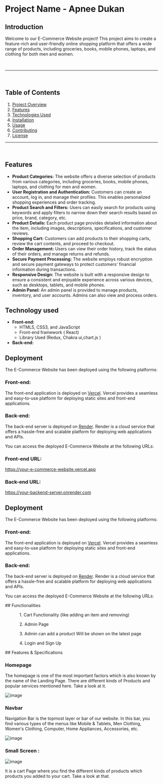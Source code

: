 <h1>Project Name - Apnee Dukan</h1>
<h2>Introduction</h2>
 <p>Welcome to our E-Commerce Website project! This project aims to create a feature-rich and user-friendly online  shopping platform that offers a wide range of products, including groceries, books, mobile phones, laptops, and
        clothing for both men and women.
      </p>
   <br/>
   <hr>
   <br/>
 <h2>Table of Contents</h2>
    <ol>
        <li><a href="#project-overview">Project Overview</a></li>
        <li><a href="#features">Features</a></li>
        <li><a href="#technologies-used">Technologies Used</a></li>
        <li><a href="#installation">Installation</a></li>
        <li><a href="#usage">Usage</a></li>
        <li><a href="#contributing">Contributing</a></li>
        <li><a href="#license">License</a></li>
    </ol>
<hr>
<br/>
  <h2 id="features">Features</h2>
    <ul>
        <li><strong>Product Categories:</strong> The website offers a diverse selection of products from various
            categories, including groceries, books, mobile phones, laptops, and clothing for men and women.</li>
        <li><strong>User Registration and Authentication:</strong> Customers can create an account, log in, and manage
            their profiles. This enables personalized shopping experiences and order tracking.</li>
        <li><strong>Product Search and Filters:</strong> Users can easily search for products using keywords and apply
            filters to narrow down their search results based on price, brand, category, etc.</li>
        <li><strong>Product Details:</strong> Each product page provides detailed information about the item, including
            images, descriptions, specifications, and customer reviews.</li>
        <li><strong>Shopping Cart:</strong> Customers can add products to their shopping carts, review the cart contents,
            and proceed to checkout.</li>
        <li><strong>Order Management:</strong> Users can view their order history, track the status of their orders, and
            manage returns and refunds.</li>
        <li><strong>Secure Payment Processing:</strong> The website employs robust encryption and secure payment
            gateways to protect customers' financial information during transactions.</li>
        <li><strong>Responsive Design:</strong> The website is built with a responsive design to ensure a consistent and
            enjoyable experience across various devices, such as desktops, tablets, and mobile phones.</li>
        <li><strong>Admin Panel:</strong> An admin panel is provided to manage products, inventory, and user accounts.
            Admins can also view and process orders.</li>
    </ul>
<h2 id='Technology Used'>Technology used</h2>
 <ul>
        <li><strong>Front-end:</strong>
            <ul>
                <li>HTML5, CSS3, and JavaScript</li>
                <li>Front-end framework ( React)</li>
             <li>Library Used (Redux, Chakra ui,chart.js )</li>
            </ul>
        </li>
        <li><strong>Back-end:</strong>
        </li>
 </ul>
   <h2>Deployment</h2>

<p>The E-Commerce Website has been deployed using the following platforms:</p>

<h3>Front-end:</h3>
<p>The front-end application is deployed on <a href="https://vercel.com/">Vercel</a>. Vercel provides a seamless and
        easy-to-use platform for deploying static sites and front-end applications.</p>

<h3>Back-end:</h3>
<p>The back-end server is deployed on <a href="https://render.com/">Render</a>. Render is a cloud service that offers
        a hassle-free and scalable platform for deploying web applications and APIs.</p>

<p>You can access the deployed E-Commerce Website at the following URLs:</p>

<h3>Front-end URL:</h3>
<p><a href="https://your-e-commerce-website.vercel.app">https://your-e-commerce-website.vercel.app</a></p>

<h3>Back-end URL:</h3>
    <p><a href="https://your-backend-server.onrender.com">https://your-backend-server.onrender.com</a></p>  <h2>Deployment</h2>

  <p>The E-Commerce Website has been deployed using the following platforms:</p>

   <h3>Front-end:</h3>
    <p>The front-end application is deployed on <a href="e-commerce-sahil9214.vercel.app">Vercel</a>. Vercel provides a seamless and
        easy-to-use platform for deploying static sites and front-end applications.</p>

   <h3>Back-end:</h3>
    <p>The back-end server is deployed on <a href="https://e-commercebackend-h0ag.onrender.com/">Render</a>. Render is a cloud service that offers
        a hassle-free and scalable platform for deploying web applications and APIs.</p>

 <p>You can access the deployed E-Commerce Website at the following URLs:</p>
  ## Functionalities
 
 <ul dir="auto">
 
 <ol dir="auto">1. Cart Functionality (like adding an item and removing) </ol>
 <ol dir="auto">2. Admin Page</ol>
 <ol dir="auto">3. Admin can add a product Will be shown on the latest page </ol>
 <ol dir="auto">4. Login and Sign Up </ol>
 </ul>
## Features & Specifications

### Homepage

The homepage is one of the most important factors which is also known by the name of the Landing Page. There are different kinds of Products and popular services mentioned here. Take a look at it.

![image](https://github.com/masai-course/utkarsh_fw20_1149/assets/106021674/51ae405d-45f6-4589-b4c4-c6d1df39c903)

### Navbar

Navigation Bar is the topmost layer or bar of our website. In this bar, you find various types of the menus like Mobile & Tablets, Men Clothing, Women's Clothing, Computer, Home Appliances, Accessories, etc.

![image](https://user-images.githubusercontent.com/97522154/214004921-ac555b3a-248a-41b5-8b55-7d8ab017e9bc.png)
### Small Screen : 

![image](https://user-images.githubusercontent.com/97522154/214005398-f128c69b-cced-40d0-8c2a-6aed5330035d.png)

It is a cart Page where you find the different kinds of products which products you added to your cart. Take a look at that.           
